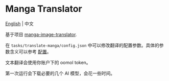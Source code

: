 # Manga Translator

[English](./README.md) | 中文

基于项目 [manga-image-translator](https://github.com/zyddnys/manga-image-translator).

在 `tasks/translate-manga/config.json` 中可以修改翻译的配置参数。具体的参数含义可以参考 [配置](https://github.com/zyddnys/manga-image-translator?tab=readme-ov-file#config-file)。

文本翻译会使用你账户下的 oomol token。

第一次运行会下载必要的几个 AI 模型，会花一些时间。